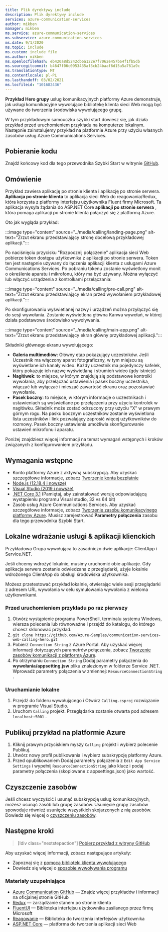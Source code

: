```yaml
---
title: Plik dyrektywy include
description: Plik dyrektywy include
services: azure-communication-services
author: mikben
manager: mikben
ms.service: azure-communication-services
ms.subservice: azure-communication-services
ms.date: 9/1/2020
ms.topic: include
ms.custom: include file
ms.author: mikben
ms.openlocfilehash: eb420a8d5242cb6a122e7f7062e457b64f1fb5db
ms.sourcegitcommit: b4647f06c0953435af3cb24baaf6d15a5a761a9c
ms.translationtype: MT
ms.contentlocale: pl-PL
ms.lasthandoff: 03/02/2021
ms.locfileid: "101682436"
---
```

**Przykład Hero grupy** usług komunikacyjnych platformy Azure demonstruje, jak usługi komunikacyjne wywołujące bibliotekę klienta sieci Web mogą być używane do tworzenia środowiska wywołującego grupę.

W tym przykładowym samouczku szybki start dowiesz się, jak działa przykład przed uruchomieniem przykładu na komputerze lokalnym. Następnie zainstalujemy przykład na platformie Azure przy użyciu własnych zasobów usług Azure Communications Services.

## <a name="download-code"></a>Pobieranie kodu

Znajdź końcowy kod dla tego przewodnika Szybki Start w witrynie [GitHub](https://github.com/Azure-Samples/communication-services-web-calling-hero).

## <a name="overview"></a>Omówienie

Przykład zawiera aplikację po stronie klienta i aplikację po stronie serwera. **Aplikacja po stronie klienta** to aplikacja sieci Web do reagowania/Redux, która korzysta z platformy interfejsu użytkownika Fluent firmy Microsoft. Ta aplikacja wysyła żądania do ASP.NET Core **aplikacji po stronie serwera** , która pomaga aplikacji po stronie klienta połączyć się z platformą Azure.

Oto jak wygląda przykład:

:::image type="content" source="../media/calling/landing-page.png" alt-text="Zrzut ekranu przedstawiający stronę docelową przykładowej aplikacji.":::

Po naciśnięciu przycisku "Rozpocznij połączenie" aplikacja sieci Web pobierze token dostępu użytkownika z aplikacji po stronie serwera. Token ten jest następnie używany do łączenia aplikacji klienta z usługami Azure Communications Services. Po pobraniu tokenu zostanie wyświetlony monit o określenie aparatu i mikrofonu, który ma być używany. Można wyłączyć lub włączyć urządzenia z kontrolkami przełączania:

:::image type="content" source="../media/calling/pre-call.png" alt-text="Zrzut ekranu przedstawiający ekran przed wywołaniem przykładowej aplikacji.":::

Po skonfigurowaniu wyświetlanej nazwy i urządzeń można przyłączyć się do sesji wywołania. Zostanie wyświetlona główna Kanwa wywołań, w której działa podstawowe środowisko wywoływania.

:::image type="content" source="../media/calling/main-app.png" alt-text="Zrzut ekranu przedstawiający ekran główny przykładowej aplikacji.":::

Składniki głównego ekranu wywołującego:

- **Galeria multimediów**: Główny etap pokazujący uczestników. Jeśli Uczestnik ma włączony aparat fotograficzny, w tym miejscu są wyświetlane ich kanały wideo. Każdy uczestnik ma pojedynczy kafelek, który pokazuje ich nazwę wyświetlaną i strumień wideo (gdy istnieje)
- **Nagłówek**: to miejsce, w którym znajdują się podstawowe kontrolki wywołania, aby przełączać ustawienia i pasek boczny uczestnika, włączać lub wyłączać i mieszać zawartość ekranu oraz pozostawiać wywołanie.
- **Pasek boczny**: to miejsce, w którym informacje o uczestnikach i ustawieniach są wyświetlane po przełączeniu przy użyciu kontrolek w nagłówku. Składnik może zostać odrzucony przy użyciu "X" w prawym górnym rogu. Na pasku bocznym uczestników zostanie wyświetlona lista uczestników i link pozwalający zaprosić więcej użytkowników do rozmowy. Pasek boczny ustawienia umożliwia skonfigurowanie ustawień mikrofonu i aparatu.

Poniżej znajdziesz więcej informacji na temat wymagań wstępnych i kroków związanych z konfigurowaniem przykładu.

## <a name="prerequisites"></a>Wymagania wstępne

- Konto platformy Azure z aktywną subskrypcją. Aby uzyskać szczegółowe informacje, zobacz [Tworzenie konta bezpłatnie](https://azure.microsoft.com/free/?WT.mc_id=A261C142F)
- [Node.js (12.18.4 i nowsze)](https://nodejs.org/en/download/)
- [Visual Studio (2019 i nowsze)](https://visualstudio.microsoft.com/vs/)
- [.NET Core 3,1](https://dotnet.microsoft.com/download/dotnet-core/3.1) (Pamiętaj, aby zainstalować wersję odpowiadającą wystąpieniu programu Visual studio, 32 vs 64 bit)
- Zasób usług Azure Communications Services. Aby uzyskać szczegółowe informacje, zobacz [Tworzenie zasobu komunikacyjnego platformy Azure](../../quickstarts/create-communication-resource.md). Musisz zarejestrować **Parametry połączenia** zasobu dla tego przewodnika Szybki Start.

## <a name="locally-deploy-the-service--client-applications"></a>Lokalne wdrażanie usługi & aplikacji klienckich

Przykładowa Grupa wywołująca to zasadniczo dwie aplikacje: ClientApp i Service.NET.

Jeśli chcemy wdrożyć lokalnie, musimy uruchomić obie aplikacje. Gdy aplikacja serwera zostanie odwiedzana z przeglądarki, użyje lokalnie wdrożonego ClientApp do obsługi środowiska użytkownika.

Możesz przetestować przykład lokalnie, otwierając wiele sesji przeglądarki z adresem URL wywołania w celu symulowania wywołania z wieloma użytkownikami.

### <a name="before-running-the-sample-for-the-first-time"></a>Przed uruchomieniem przykładu po raz pierwszy

1. Otwórz wystąpienie programu PowerShell, terminalu systemu Windows, wiersza polecenia lub równoważne i przejdź do katalogu, do którego chcesz sklonować przykład.
2. `git clone https://github.com/Azure-Samples/communication-services-web-calling-hero.git`
3. Pobierz `Connection String` z Azure Portal. Aby uzyskać więcej informacji dotyczących parametrów połączenia, zobacz [Tworzenie zasobów komunikacji z platformą Azure](../../quickstarts/create-communication-resource.md).
4. Po otrzymaniu `Connection String` Dodaj parametry połączenia do **wywołania/appsetting.jsw** pliku znalezionym w folderze Service .NET. Wprowadź parametry połączenia w zmiennej: `ResourceConnectionString` .

### <a name="local-run"></a>Uruchamianie lokalne

1. Przejdź do folderu wywołującego i Otwórz `Calling.csproj` rozwiązanie w programie Visual Studio.
2. Uruchom `Calling` projekt. Przeglądarka zostanie otwarta pod adresem `localhost:5001` .

## <a name="publish-the-sample-to-azure"></a>Publikuj przykład na platformie Azure

1. Kliknij prawym przyciskiem myszy `Calling` projekt i wybierz polecenie Publikuj.
2. Utwórz nowy profil publikowania i wybierz subskrypcję platformy Azure.
3. Przed opublikowaniem Dodaj parametry połączenia z `Edit App Service Settings` i wypełnij `ResourceConnectionString` jako klucz i podaj parametry połączenia (skopiowane z appsettings.json) jako wartość.

## <a name="clean-up-resources"></a>Czyszczenie zasobów

Jeśli chcesz wyczyścić i usunąć subskrypcję usług komunikacyjnych, możesz usunąć zasób lub grupę zasobów. Usunięcie grupy zasobów spowoduje również usunięcie wszystkich skojarzonych z nią zasobów. Dowiedz się więcej o [czyszczeniu zasobów](../../quickstarts/create-communication-resource.md#clean-up-resources).

## <a name="next-steps"></a>Następne kroki

>[!div class="nextstepaction"]
>[Pobierz przykład z witryny GitHub](https://github.com/Azure-Samples/communication-services-web-calling-hero)

Aby uzyskać więcej informacji, zobacz następujące artykuły:

- Zapoznaj się z [pomocą biblioteki klienta wywołującego](../../quickstarts/voice-video-calling/calling-client-samples.md)
- Dowiedz się więcej o [sposobie wywoływania programu](../../concepts/voice-video-calling/about-call-types.md)

### <a name="additional-reading"></a>Materiały uzupełniające

- [Azure Communication GitHub](https://github.com/Azure/communication) — Znajdź więcej przykładów i informacji na oficjalnej stronie GitHub
- [Redux](https://redux.js.org/) — zarządzanie stanem po stronie klienta
- [FluentUI](https://aka.ms/fluent-ui) — Biblioteka interfejsu użytkownika zasilanego przez firmę Microsoft
- [Reagowanie](https://reactjs.org/) — Biblioteka do tworzenia interfejsów użytkownika
- [ASP.NET Core](/aspnet/core/introduction-to-aspnet-core?preserve-view=true&view=aspnetcore-3.1) — platforma do tworzenia aplikacji sieci Web
